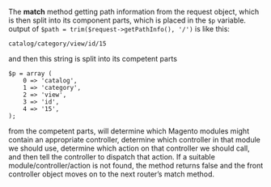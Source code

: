 The **match** method getting path information from the request object, which is then split into its component parts, which is placed in the `$p` variable.
output of `$path = trim($request->getPathInfo(), '/')` is like this:
```
catalog/category/view/id/15
```
and then this string is split into its competent parts
```
$p = array (
    0 => 'catalog',
    1 => 'category',
    2 => 'view',
    3 => 'id',
    4 => '15',
);
```
from the competent parts, will determine which Magento modules might contain an appropriate controller, determine which controller in that module we should use, determine which action on that controller we should call, and then tell the controller to dispatch that action.
If a suitable module/controller/action is not found, the method returns false and the front controller object moves on to the next router’s match method.
